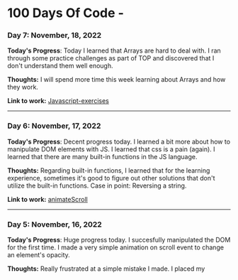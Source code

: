 
# 100 Days Of Code -
### Day 7: November, 18, 2022

**Today's Progress**: Today I learned that Arrays are hard to deal with. I ran through some practice challenges as part of TOP and discovered that I don't understand them well enough.

**Thoughts:** I will spend more time this week learning about Arrays and how they work. 

**Link to work:** [Javascript-exercises](https://github.com/Jonathan-D-N/javascript-exercises)
___________________________________________________________________________________________________________________________________________

### Day 6: November, 17, 2022

**Today's Progress**: Decent progress today. I learned a bit more about how to manipulate DOM elements with JS. I learned that css is a pain (again).
I learned that there are many built-in functions in the JS language.

**Thoughts:** Regarding built-in functions, I learned that for the learning experience, sometimes it's good to figure out other solutions that don't utilize the built-in functions.
Case in point: Reversing a string. 

**Link to work:** [animateScroll](https://github.com/Jonathan-D-N/animateScroll)
___________________________________________________________________________________________________________________________________________

### Day 5: November, 16, 2022

**Today's Progress**: Huge progress today. I succesfully manipulated the DOM for the first time. I made a very simple animation on scroll event to change an element's opacity.

**Thoughts:** Really frustrated at a simple mistake I made. I placed my <script> tag above the body content in my main index file, resulting in hours of trying to find the problem with my code. On the bright side I'll likely never made that mistake again!

**Link to work:** [animateScroll](https://github.com/Jonathan-D-N/animateScroll)
___________________________________________________________________________________________________________________________________________
### Day 4: November, 15, 2022

**Today's Progress**: Not much progress today. Set up basic groundwork for "vidscroll" project.

**Thoughts:** Another long day. I'd like to experiment with playing an animation when scrolling down on a web page. 

**Link to work:** [Vidscroll](https://github.com/Jonathan-D-N/vidScroll)
___________________________________________________________________________________________________________________________________________
### Day 3: November, 14, 2022

**Today's Progress**: Today I added a loop to keep the game looping until either the user or computer has received 2 wins (for a best 2 out of 3). I also added a counter to prevent a Tie from affecting this loop.

**Thoughts:** Very long day, not enough time spent coding/learning. I don't feel that I made much progress. Tomorrow will be different.

**Link to work:** [TOP-rock-paper-scissors](https://github.com/Jonathan-D-N/TOP-rock-paper-scissors)
___________________________________________________________________________________________________________________________________________
### Day 2: November, 13, 2022

**Today's Progress**: Added user input validation to the RPS project. Gained a better understanding of multidimensional arrays.

**Thoughts:** Tough day, was very busy and hard to focus. Still excited about multidimensional arrays and what I'll learn to do with them.

**Link to work:** [TOP-rock-paper-scissors](https://github.com/Jonathan-D-N/TOP-rock-paper-scissors)
___________________________________________________________________________________________________________________________________________
### Day 1: November, 12, 2022

**Today's Progress**: Finalized fundamental rewrite of Rock Paper Scissors project without the use of if/else statements.

**Thoughts:** I'm super excited that I learned this new method of comparing results without using conditional branching. I used a 2D array and indexed the comparisons I needed in to that array, and used the results to get my solution. So excited to learn about that, I want to work more with it th is week.

**Link to work:** [TOP-rock-paper-scissors](https://github.com/Jonathan-D-N/TOP-rock-paper-scissors)

___________________________________________________________________________________________________________________________________________
### Day 0: November, 11, 2022

**Today's Progress**: Began rewrite on first Rock Paper Scissors game for The Odin Project. Rewriting to remove all usage of if else.

**Thoughts:** It's been a busy couple of weeks keeping me away from learning and progressing. I'm excited to jump back in to it and to begin this challenge.
I think rewriting this simple program without the use of if else will help me grow and will help me get back in to things.

**Link to work:** [TOP-rock-paper-scissors](https://github.com/Jonathan-D-N/TOP-rock-paper-scissors)